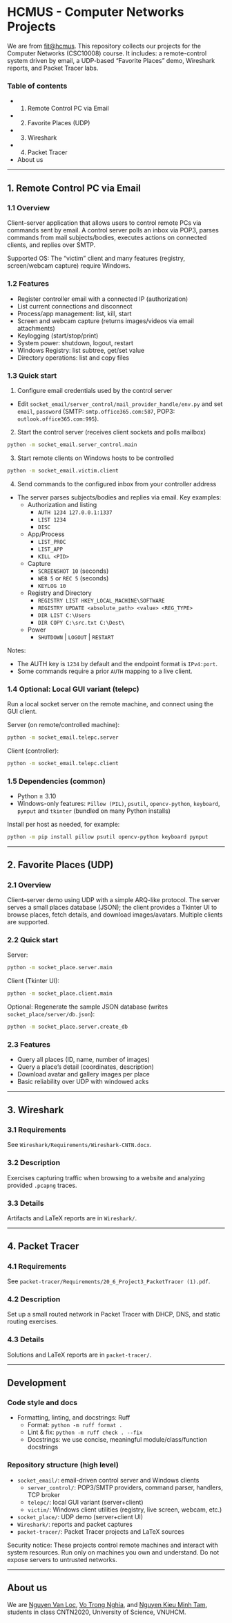 # HCMUS - Computer Networks Projects

We are from [fit@hcmus](https://www.fit.hcmus.edu.vn/vn/). This repository collects our projects for the Computer Networks (CSC10008) course. It includes: a remote-control system driven by email, a UDP-based “Favorite Places” demo, Wireshark reports, and Packet Tracer labs.

### Table of contents
- 1. Remote Control PC via Email
- 2. Favorite Places (UDP)
- 3. Wireshark
- 4. Packet Tracer
- About us

---

## 1. Remote Control PC via Email
<h5 id="mail"></h5>

### 1.1 Overview
Client–server application that allows users to control remote PCs via commands sent by email. A control server polls an inbox via POP3, parses commands from mail subjects/bodies, executes actions on connected clients, and replies over SMTP.

Supported OS: The “victim” client and many features (registry, screen/webcam capture) require Windows.

### 1.2 Features
- Register controller email with a connected IP (authorization)
- List current connections and disconnect
- Process/app management: list, kill, start
- Screen and webcam capture (returns images/videos via email attachments)
- Keylogging (start/stop/print)
- System power: shutdown, logout, restart
- Windows Registry: list subtree, get/set value
- Directory operations: list and copy files

### 1.3 Quick start
1) Configure email credentials used by the control server
- Edit `socket_email/server_control/mail_provider_handle/env.py` and set `email`, `password` (SMTP: `smtp.office365.com:587`, POP3: `outlook.office365.com:995`).

2) Start the control server (receives client sockets and polls mailbox)
```bash
python -m socket_email.server_control.main
```

3) Start remote clients on Windows hosts to be controlled
```bash
python -m socket_email.victim.client
```

4) Send commands to the configured inbox from your controller address
- The server parses subjects/bodies and replies via email. Key examples:
  - Authorization and listing
    - `AUTH 1234 127.0.0.1:1337`
    - `LIST 1234`
    - `DISC`
  - App/Process
    - `LIST_PROC`
    - `LIST_APP`
    - `KILL <PID>`
  - Capture
    - `SCREENSHOT 10` (seconds)
    - `WEB 5` or `REC 5` (seconds)
    - `KEYLOG 10`
  - Registry and Directory
    - `REGISTRY LIST HKEY_LOCAL_MACHINE\SOFTWARE`
    - `REGISTRY UPDATE <absolute_path> <value> <REG_TYPE>`
    - `DIR LIST C:\Users`
    - `DIR COPY C:\src.txt C:\Dest\`
  - Power
    - `SHUTDOWN` | `LOGOUT` | `RESTART`

Notes:
- The AUTH key is `1234` by default and the endpoint format is `IPv4:port`.
- Some commands require a prior `AUTH` mapping to a live client.

### 1.4 Optional: Local GUI variant (telepc)
Run a local socket server on the remote machine, and connect using the GUI client.

Server (on remote/controlled machine):
```bash
python -m socket_email.telepc.server
```
Client (controller):
```bash
python -m socket_email.telepc.client
```

### 1.5 Dependencies (common)
- Python ≥ 3.10
- Windows-only features: `Pillow (PIL)`, `psutil`, `opencv-python`, `keyboard`, `pynput` and `tkinter` (bundled on many Python installs)

Install per host as needed, for example:
```bash
python -m pip install pillow psutil opencv-python keyboard pynput
```

---

## 2. Favorite Places (UDP)
<h5 id="sk"></h5>

### 2.1 Overview
Client–server demo using UDP with a simple ARQ-like protocol. The server serves a small places database (JSON); the client provides a Tkinter UI to browse places, fetch details, and download images/avatars. Multiple clients are supported.

### 2.2 Quick start
Server:
```bash
python -m socket_place.server.main
```

Client (Tkinter UI):
```bash
python -m socket_place.client.main
```

Optional: Regenerate the sample JSON database (writes `socket_place/server/db.json`):
```bash
python -m socket_place.server.create_db
```

### 2.3 Features
- Query all places (ID, name, number of images)
- Query a place’s detail (coordinates, description)
- Download avatar and gallery images per place
- Basic reliability over UDP with windowed acks

---

## 3. Wireshark
<h5 id="ws"></h5>

### 3.1 Requirements
See `Wireshark/Requirements/Wireshark-CNTN.docx`.

### 3.2 Description
Exercises capturing traffic when browsing to a website and analyzing provided `.pcapng` traces.

### 3.3 Details
Artifacts and LaTeX reports are in `Wireshark/`.

---

## 4. Packet Tracer
<h5 id="pt"></h5>

### 4.1 Requirements
See `packet-tracer/Requirements/20_6_Project3_PacketTracer (1).pdf`.

### 4.2 Description
Set up a small routed network in Packet Tracer with DHCP, DNS, and static routing exercises.

### 4.3 Details
Solutions and LaTeX reports are in `packet-tracer/`.

---

## Development

### Code style and docs
- Formatting, linting, and docstrings: Ruff
  - Format: `python -m ruff format .`
  - Lint & fix: `python -m ruff check . --fix`
  - Docstrings: we use concise, meaningful module/class/function docstrings

### Repository structure (high level)
- `socket_email/`: email-driven control server and Windows clients
  - `server_control/`: POP3/SMTP providers, command parser, handlers, TCP broker
  - `telepc/`: local GUI variant (server+client)
  - `victim/`: Windows client utilities (registry, live screen, webcam, etc.)
- `socket_place/`: UDP demo (server+client UI)
- `Wireshark/`: reports and packet captures
- `packet-tracer/`: Packet Tracer projects and LaTeX sources

Security notice: These projects control remote machines and interact with system resources. Run only on machines you own and understand. Do not expose servers to untrusted networks.

---

## About us
We are [Nguyen Van Loc](https://github.com/vanloc1808), [Vo Trong Nghia](https://github.com/mekanican), and [Nguyen Kieu Minh Tam](https://github.com/nkmt3x7x7x7), students in class CNTN2020, University of Science, VNUHCM.
